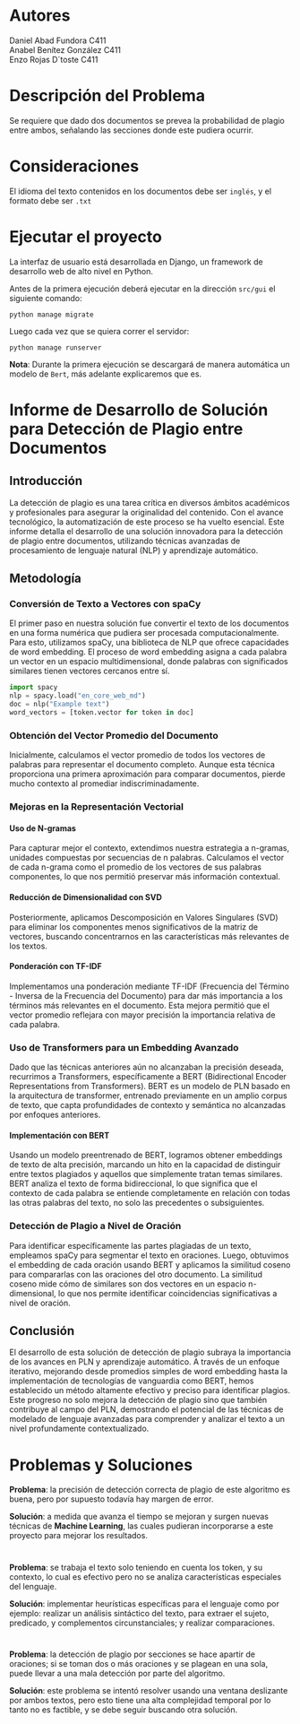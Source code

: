 # Autores

Daniel Abad Fundora C411  
Anabel Benítez González C411  
Enzo Rojas D´toste C411  

# Descripción del Problema

Se requiere que dado dos documentos se prevea la probabilidad de plagio entre ambos, señalando las secciones donde este pudiera ocurrir.  

# Consideraciones

El idioma del texto contenidos en los documentos debe ser ```inglés```, y el formato debe ser ```.txt```

# Ejecutar el proyecto

La interfaz de usuario está desarrollada en Django, un framework de desarrollo web de alto nivel en Python.  

Antes de la primera ejecución deberá ejecutar en la dirección ```src/gui``` el siguiente comando:  

```python manage migrate```

Luego cada vez que se quiera correr el servidor:  

```python manage runserver```

**Nota**: Durante la primera ejecución se descargará de manera automática un modelo de ```Bert```, más adelante explicaremos que es.

# Informe de Desarrollo de Solución para Detección de Plagio entre Documentos

## Introducción

La detección de plagio es una tarea crítica en diversos ámbitos académicos y profesionales para asegurar la originalidad del contenido. Con el avance tecnológico, la automatización de este proceso se ha vuelto esencial. Este informe detalla el desarrollo de una solución innovadora para la detección de plagio entre documentos, utilizando técnicas avanzadas de procesamiento de lenguaje natural (NLP) y aprendizaje automático.

## Metodología

### Conversión de Texto a Vectores con spaCy

El primer paso en nuestra solución fue convertir el texto de los documentos en una forma numérica que pudiera ser procesada computacionalmente. Para esto, utilizamos spaCy, una biblioteca de NLP que ofrece capacidades de word embedding. El proceso de word embedding asigna a cada palabra un vector en un espacio multidimensional, donde palabras con significados similares tienen vectores cercanos entre sí.

```python
import spacy
nlp = spacy.load("en_core_web_md")
doc = nlp("Example text")
word_vectors = [token.vector for token in doc]
```

### Obtención del Vector Promedio del Documento

Inicialmente, calculamos el vector promedio de todos los vectores de palabras para representar el documento completo. Aunque esta técnica proporciona una primera aproximación para comparar documentos, pierde mucho contexto al promediar indiscriminadamente.

### Mejoras en la Representación Vectorial

#### Uso de N-gramas

Para capturar mejor el contexto, extendimos nuestra estrategia a n-gramas, unidades compuestas por secuencias de n palabras. Calculamos el vector de cada n-grama como el promedio de los vectores de sus palabras componentes, lo que nos permitió preservar más información contextual.

#### Reducción de Dimensionalidad con SVD

Posteriormente, aplicamos Descomposición en Valores Singulares (SVD) para eliminar los componentes menos significativos de la matriz de vectores, buscando concentrarnos en las características más relevantes de los textos.

#### Ponderación con TF-IDF

Implementamos una ponderación mediante TF-IDF (Frecuencia del Término - Inversa de la Frecuencia del Documento) para dar más importancia a los términos más relevantes en el documento. Esta mejora permitió que el vector promedio reflejara con mayor precisión la importancia relativa de cada palabra.

### Uso de Transformers para un Embedding Avanzado

Dado que las técnicas anteriores aún no alcanzaban la precisión deseada, recurrimos a Transformers, específicamente a BERT (Bidirectional Encoder Representations from Transformers). BERT es un modelo de PLN basado en la arquitectura de transformer, entrenado previamente en un amplio corpus de texto, que capta profundidades de contexto y semántica no alcanzadas por enfoques anteriores.

#### Implementación con BERT

Usando un modelo preentrenado de BERT, logramos obtener embeddings de texto de alta precisión, marcando un hito en la capacidad de distinguir entre textos plagiados y aquellos que simplemente tratan temas similares. BERT analiza el texto de forma bidireccional, lo que significa que el contexto de cada palabra se entiende completamente en relación con todas las otras palabras del texto, no solo las precedentes o subsiguientes.

### Detección de Plagio a Nivel de Oración

Para identificar específicamente las partes plagiadas de un texto, empleamos spaCy para segmentar el texto en oraciones. Luego, obtuvimos el embedding de cada oración usando BERT y aplicamos la similitud coseno para compararlas con las oraciones del otro documento. La similitud coseno mide cómo de similares son dos vectores en un espacio n-dimensional, lo que nos permite identificar coincidencias significativas a nivel de oración.

## Conclusión

El desarrollo de esta solución de detección de plagio subraya la importancia de los avances en PLN y aprendizaje automático. A través de un enfoque iterativo, mejorando desde promedios simples de word embedding hasta la implementación de tecnologías de vanguardia como BERT, hemos establecido un método altamente efectivo y preciso para identificar plagios. Este progreso no solo mejora la detección de plagio sino que también contribuye al campo del PLN, demostrando el potencial de las técnicas de modelado de lenguaje avanzadas para comprender y analizar el texto a un nivel profundamente contextualizado.

# Problemas y Soluciones

**Problema**: la precisión de detección correcta de plagio de este algoritmo es buena, pero por supuesto todavía hay margen de error.

**Solución**: a medida que avanza el tiempo se mejoran y surgen nuevas técnicas de **Machine Learning**, las cuales pudieran incorporarse a este proyecto para mejorar los resultados.

#

**Problema**: se trabaja el texto solo teniendo en cuenta los token, y su contexto, lo cual es efectivo pero no se analiza características especiales del lenguaje.

**Solución**: implementar heurísticas específicas para el lenguaje como por ejemplo: realizar un análisis sintáctico del texto, para extraer el sujeto, predicado, y complementos circunstanciales; y realizar comparaciones.

#

**Problema**: la detección de plagio por secciones se hace apartir de oraciones; si se toman dos o más oraciones y se plagean en una sola, puede llevar a una mala detección por parte del algoritmo.

**Solución**: este problema se intentó resolver usando una ventana deslizante por ambos textos, pero esto tiene una alta complejidad temporal por lo tanto no es factible, y se debe seguir buscando otra solución.